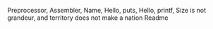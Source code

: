 Preprocessor, Assembler, Name, Hello, puts, Hello, printf, Size is not grandeur, and territory does not make a nation Readme
